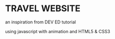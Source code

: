 # TRAVEL WEBSITE
an inspiration from DEV ED tutorial

using javascript with animation and HTML5 & CSS3